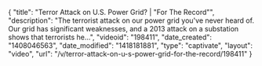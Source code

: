 {
    "title": "Terror Attack on U.S. Power Grid? | \"For The Record\"",
    "description": "The terrorist attack on our power grid you've never heard of. Our grid has significant weaknesses, and a 2013 attack on a substation shows that terrorists he...",
    "videoid": "198411",
    "date_created": "1408046563",
    "date_modified": "1418181881",
    "type": "captivate",
    "layout": "video",
    "url": "\/v\/terror-attack-on-u-s-power-grid-for-the-record\/198411"
}